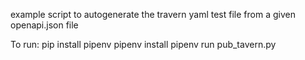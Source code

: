 example script to autogenerate the travern yaml test file from a given openapi.json file

To run: 
pip install pipenv
pipenv install
pipenv run pub_tavern.py 
